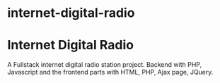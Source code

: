 # internet-digital-radio

<h1>Internet Digital Radio</h1>
<p>A Fullstack internet digital radio station project. Backend with PHP, Javascript and the frontend parts with HTML, PHP, Ajax page, JQuery. </p>

